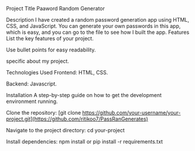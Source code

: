 Project Title
Paaword Random Generator

Description
I have created a random password generation app using HTML, CSS, and JavaScript.
You can generate your own passwords in this app, which is easy, and you can go to the file to see how I built the app.
Features
List the key features of your project.

Use bullet points for easy readability.

 specific about my  project.

Technologies Used
Frontend: HTML, CSS.

Backend: Javascript. 

Installation
A step-by-step guide on how to get the development environment running.

Clone the repository:
[git clone https://github.com/your-username/your-project.git](https://github.com/ritikoo7/PassRanGenerates)

Navigate to the project directory:
cd your-project

Install dependencies:
npm install or pip install -r requirements.txt
